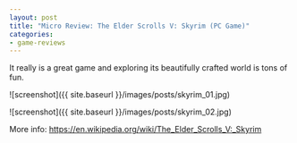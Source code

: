 ```yaml
---
layout: post
title: "Micro Review: The Elder Scrolls V: Skyrim (PC Game)"
categories:
- game-reviews
---
```



It really is a great game and exploring its beautifully crafted world is tons of fun.


![screenshot]({{ site.baseurl }}/images/posts/skyrim_01.jpg)

![screenshot]({{ site.baseurl }}/images/posts/skyrim_02.jpg)

<p>More info: <a href="https://en.wikipedia.org/wiki/The_Elder_Scrolls_V:_Skyrim">https://en.wikipedia.org/wiki/The_Elder_Scrolls_V:_Skyrim</a><p>

